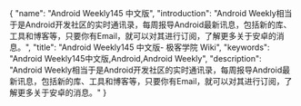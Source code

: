 {
    "name": "Android Weekly145 中文版",
    "introduction": "Android Weekly相当于是Android开发社区的实时通讯录，每周报导Android最新讯息，包括新的库、工具和博客等，只要你有Email，就可以对其进行订阅，了解更多关于安卓的消息。",
    "title": "Android Weekly145 中文版- 极客学院 Wiki",
    "keywords": "Android Weekly145中文版,Android,Android Weekly",
    "description": "Android Weekly相当于是Android开发社区的实时通讯录，每周报导Android最新讯息，包括新的库、工具和博客等，只要你有Email，就可以对其进行订阅，了解更多关于安卓的消息。"
}